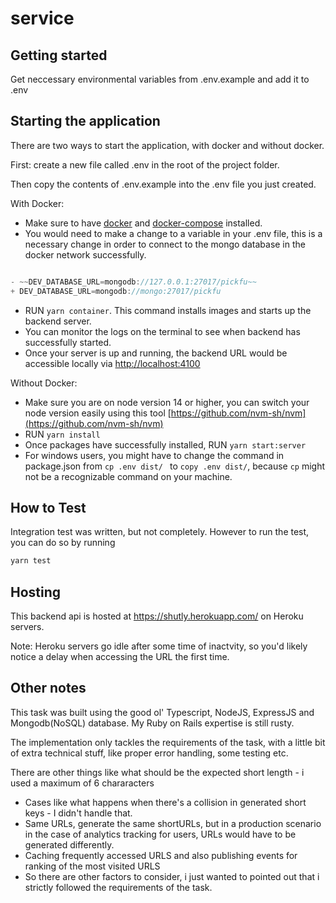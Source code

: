 # service

## Getting started

Get neccessary environmental variables from .env.example and add it to .env

## Starting the application

There are two ways to start the application, with docker and without docker.

First: create a new file called .env in the root of the project folder.

Then copy the contents of .env.example into the .env file you just created.

With Docker:

- Make sure to have [docker](https://www.docker.com/get-started) and [docker-compose](https://docs.docker.com/compose/install/) installed.
- You would need to make a change to a variable in your .env file, this is a necessary change in order to connect to the mongo database in the docker network successfully.

```javascript

- ~~DEV_DATABASE_URL=mongodb://127.0.0.1:27017/pickfu~~
+ DEV_DATABASE_URL=mongodb://mongo:27017/pickfu

```

- RUN `yarn container`. This command installs images and starts up the backend server.
- You can monitor the logs on the terminal to see when backend has successfully started.
- Once your server is up and running, the backend URL would be accessible locally via [http://localhost:4100](http://localhost:4100)

Without Docker:

- Make sure you are on node version 14 or higher, you can switch your node version easily using this tool [https://github.com/nvm-sh/nvm](https://github.com/nvm-sh/nvm)
- RUN `yarn install`
- Once packages have successfully installed, RUN `yarn start:server`
- For windows users, you might have to change the command in package.json from `cp .env dist/ ` to `copy .env dist/`, because `cp` might not be a recognizable command on your machine.

## How to Test

Integration test was written, but not completely.
However to run the test, you can do so by running

```bash
yarn test
```

## Hosting

This backend api is hosted at https://shutly.herokuapp.com/ on Heroku servers.

Note: Heroku servers go idle after some time of inactvity, so you'd likely notice a delay when accessing the URL the first time.

## Other notes

This task was built using the good ol' Typescript, NodeJS, ExpressJS and Mongodb(NoSQL) database. My Ruby on Rails expertise is still rusty.

The implementation only tackles the requirements of the task, with a little bit of extra technical stuff, like proper error handling, some testing etc.

There are other things like what should be the expected short length - i used a maximum of 6 chararacters

- Cases like what happens when there's a collision in generated short keys - I didn't handle that.
- Same URLs, generate the same shortURLs, but in a production scenario in the case of analytics tracking for users, URLs would have to be generated differently.
- Caching frequently accessed URLS and also publishing events for ranking of the most visited URLS
- So there are other factors to consider, i just wanted to pointed out that i strictly followed the requirements of the task.
